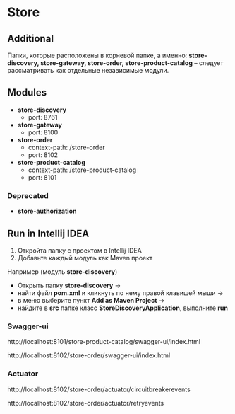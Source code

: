 # Store

## Additional

Папки, которые расположены в корневой папке, а именно:
**store-discovery, store-gateway, store-order, store-product-catalog** – следует рассматривать как отдельные независимые
модули.

## Modules

* **store-discovery**
    * port: 8761
* **store-gateway**
    * port: 8100
* **store-order**
    * context-path: /store-order
    * port: 8102
* **store-product-catalog**
    * context-path: /store-product-catalog
    * port: 8101

### Deprecated

* **store-authorization**

## Run in Intellij IDEA

1. Откройта папку с проектом в Intellij IDEA
2. Добавьте каждый модуль как Maven проект

Например (модуль **store-discovery**)

* Открыть папку **store-discovery** ->
* найти файл **pom.xml** и кликнуть по нему правой клавишей мыши ->
* в меню выберите пункт **Add as Maven Project** ->
* найдите в **src** папке класс **StoreDiscoveryApplication**, выполните **run**

### Swagger-ui

http://localhost:8101/store-product-catalog/swagger-ui/index.html

http://localhost:8102/store-order/swagger-ui/index.html

### Actuator

http://localhost:8102/store-order/actuator/circuitbreakerevents

http://localhost:8102/store-order/actuator/retryevents